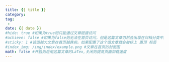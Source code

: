```yaml
---
title: {{ title }}
category: 
tag: 
 - 
date: {{ date }}
#hide: true #如果为true则只能通过文章链接访问
#achieve: false #如果为false则无法在首页访问，但是这篇文章仍然会出现在归档分类中展示
#sticky: 1 #该值越大文章在首页越靠前。如果配置了这个值文章就会被标上 置顶 标签
#index_img: /img/index/example.png #文章在首页的封面图
math: false #开启则启用这篇文章的LaTex,关闭则提高页面加载速度
---
```

